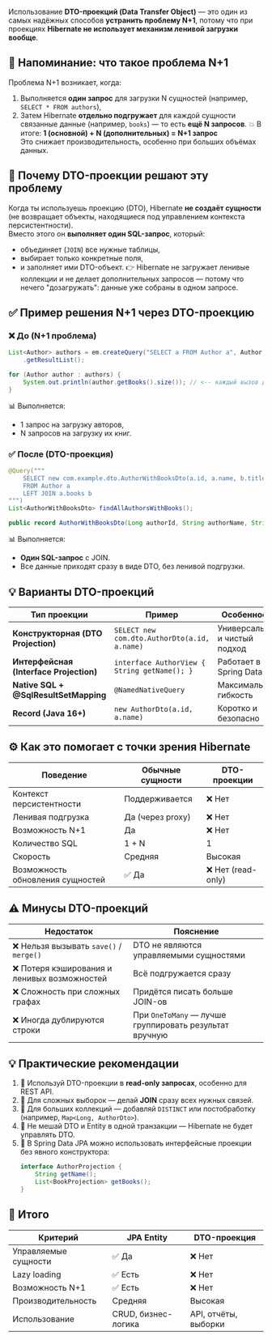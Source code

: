 
Использование **DTO-проекций (Data Transfer Object)** — это один из самых надёжных способов **устранить проблему N+1**, потому что при проекциях **Hibernate не использует механизм ленивой загрузки вообще**.  
## 🚧 Напоминание: что такое проблема N+1
Проблема N+1 возникает, когда:
1. Выполняется **один запрос** для загрузки N сущностей (например, `SELECT * FROM authors`),
2. Затем Hibernate **отдельно подгружает** для каждой сущности связанные данные (например, `books`) — то есть **ещё N запросов**.
💥 В итоге: **1 (основной) + N (дополнительных) = N+1 запрос**  
Это снижает производительность, особенно при больших объёмах данных.
## 🧩 Почему DTO-проекции решают эту проблему
Когда ты используешь проекцию (DTO), Hibernate **не создаёт сущности** (не возвращает объекты, находящиеся под управлением контекста персистентности).  
Вместо этого он **выполняет один SQL-запрос**, который:
- объединяет (`JOIN`) все нужные таблицы,
- выбирает только конкретные поля,
- и заполняет ими DTO-объект.
👉 Hibernate не загружает ленивые коллекции и не делает дополнительных запросов — потому что нечего "дозагружать": данные уже собраны в одном запросе.
## ✅ Пример решения N+1 через DTO-проекцию
### ❌ До (N+1 проблема)
```java
List<Author> authors = em.createQuery("SELECT a FROM Author a", Author.class)
    .getResultList();

for (Author author : authors) {
    System.out.println(author.getBooks().size()); // <-- каждый вызов делает отдельный SQL!
}
```
📊 Выполняется:
- 1 запрос на загрузку авторов,
- N запросов на загрузку их книг.
### ✅ После (DTO-проекция)
```java
@Query("""
    SELECT new com.example.dto.AuthorWithBooksDto(a.id, a.name, b.title)
    FROM Author a
    LEFT JOIN a.books b
""")
List<AuthorWithBooksDto> findAllAuthorsWithBooks();
```
```java
public record AuthorWithBooksDto(Long authorId, String authorName, String bookTitle) {}
```
📊 Выполняется:
- **Один SQL-запрос** с JOIN.
- Все данные приходят сразу в виде DTO, без ленивой подгрузки.
## 💡 Варианты DTO-проекций

|Тип проекции|Пример|Особенности|
|---|---|---|
|**Конструкторная (DTO Projection)**|`SELECT new com.dto.AuthorDto(a.id, a.name)`|Универсальный и чистый подход|
|**Интерфейсная (Interface Projection)**|`interface AuthorView { String getName(); }`|Работает в Spring Data JPA|
|**Native SQL + @SqlResultSetMapping**|`@NamedNativeQuery`|Максимальная гибкость|
|**Record (Java 16+)**|`new AuthorDto(a.id, a.name)`|Коротко и безопасно|
## ⚙️ Как это помогает с точки зрения Hibernate

|Поведение|Обычные сущности|DTO-проекции|
|---|---|---|
|Контекст персистентности|Поддерживается|❌ Нет|
|Ленивая подгрузка|Да (через proxy)|❌ Нет|
|Возможность N+1|Да|❌ Нет|
|Количество SQL|1 + N|1|
|Скорость|Средняя|Высокая|
|Возможность обновления сущностей|✅ Да|❌ Нет (read-only)|
## ⚠️ Минусы DTO-проекций

|Недостаток|Пояснение|
|---|---|
|❌ Нельзя вызывать `save()` / `merge()`|DTO не являются управляемыми сущностями|
|❌ Потеря кэширования и ленивых возможностей|Всё подгружается сразу|
|❌ Сложность при сложных графах|Придётся писать больше JOIN-ов|
|❌ Иногда дублируются строки|При `OneToMany` — лучше группировать результат вручную|
## 💡 Практические рекомендации
1. 🔸 Используй DTO-проекции в **read-only запросах**, особенно для REST API.
2. 🔸 Для сложных выборок — делай **JOIN** сразу всех нужных связей.
3. 🔸 Для больших коллекций — добавляй `DISTINCT` или постобработку (например, `Map<Long, AuthorDto>`).
4. 🔸 Не мешай DTO и Entity в одной транзакции — Hibernate не будет управлять DTO.
5. 🔸 В Spring Data JPA можно использовать интерфейсные проекции без явного конструктора:
    ```java
    interface AuthorProjection {
        String getName();
        List<BookProjection> getBooks();
    }
    ```
## 🧭 Итого

|Критерий|JPA Entity|DTO-проекция|
|---|---|---|
|Управляемые сущности|✅ Да|❌ Нет|
|Lazy loading|✅ Есть|❌ Нет|
|Возможность N+1|✅ Есть|❌ Нет|
|Производительность|Средняя|Высокая|
|Использование|CRUD, бизнес-логика|API, отчёты, выборки|
